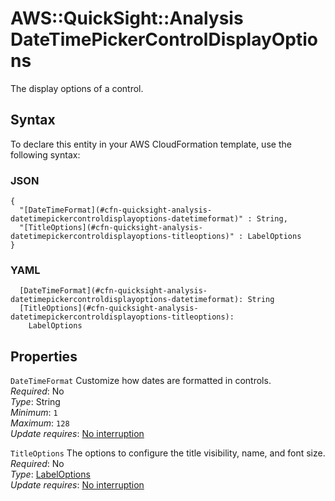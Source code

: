 # AWS::QuickSight::Analysis DateTimePickerControlDisplayOptions<a name="aws-properties-quicksight-analysis-datetimepickercontroldisplayoptions"></a>

The display options of a control\.

## Syntax<a name="aws-properties-quicksight-analysis-datetimepickercontroldisplayoptions-syntax"></a>

To declare this entity in your AWS CloudFormation template, use the following syntax:

### JSON<a name="aws-properties-quicksight-analysis-datetimepickercontroldisplayoptions-syntax.json"></a>

```
{
  "[DateTimeFormat](#cfn-quicksight-analysis-datetimepickercontroldisplayoptions-datetimeformat)" : String,
  "[TitleOptions](#cfn-quicksight-analysis-datetimepickercontroldisplayoptions-titleoptions)" : LabelOptions
}
```

### YAML<a name="aws-properties-quicksight-analysis-datetimepickercontroldisplayoptions-syntax.yaml"></a>

```
  [DateTimeFormat](#cfn-quicksight-analysis-datetimepickercontroldisplayoptions-datetimeformat): String
  [TitleOptions](#cfn-quicksight-analysis-datetimepickercontroldisplayoptions-titleoptions):
    LabelOptions
```

## Properties<a name="aws-properties-quicksight-analysis-datetimepickercontroldisplayoptions-properties"></a>

`DateTimeFormat` <a name="cfn-quicksight-analysis-datetimepickercontroldisplayoptions-datetimeformat"></a>
Customize how dates are formatted in controls\.  
_Required_: No  
_Type_: String  
_Minimum_: `1`  
_Maximum_: `128`  
_Update requires_: [No interruption](https://docs.aws.amazon.com/AWSCloudFormation/latest/UserGuide/using-cfn-updating-stacks-update-behaviors.html#update-no-interrupt)

`TitleOptions` <a name="cfn-quicksight-analysis-datetimepickercontroldisplayoptions-titleoptions"></a>
The options to configure the title visibility, name, and font size\.  
_Required_: No  
_Type_: [LabelOptions](aws-properties-quicksight-analysis-labeloptions.md)  
_Update requires_: [No interruption](https://docs.aws.amazon.com/AWSCloudFormation/latest/UserGuide/using-cfn-updating-stacks-update-behaviors.html#update-no-interrupt)
